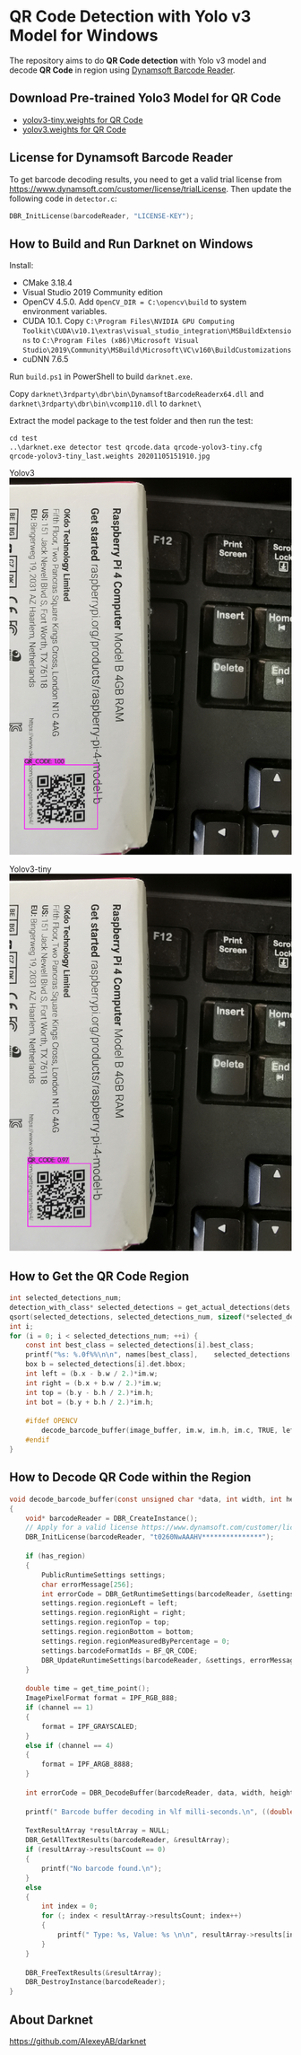 # QR Code Detection with Yolo v3 Model for Windows

The repository aims to do **QR Code detection** with Yolo v3 model and decode **QR Code** in region using [Dynamsoft Barcode Reader](https://www.dynamsoft.com/Products/Dynamic-Barcode-Reader.aspx). 

## Download Pre-trained Yolo3 Model for QR Code
- [yolov3-tiny.weights for QR Code](https://www.dynamsoft.com/handle-download?productId=1000003&downloadLink=https://download.dynamsoft.com/codepool/ml/yolo3-tiny-qr.zip)
- [yolov3.weights for QR Code](https://www.dynamsoft.com/handle-download?productId=1000003&downloadLink=https://download.dynamsoft.com/codepool/ml/yolo3-qr.zip)

## License for Dynamsoft Barcode Reader
To get barcode decoding results, you need to get a valid trial license from https://www.dynamsoft.com/customer/license/trialLicense. Then update the following code in `detector.c`:

```c
DBR_InitLicense(barcodeReader, "LICENSE-KEY");
```

## How to Build and Run Darknet on Windows

Install:

- CMake 3.18.4
- Visual Studio 2019 Community edition
- OpenCV 4.5.0. Add `OpenCV_DIR = C:\opencv\build` to system environment variables.
- CUDA 10.1. Copy `C:\Program Files\NVIDIA GPU Computing Toolkit\CUDA\v10.1\extras\visual_studio_integration\MSBuildExtensions` to `C:\Program Files (x86)\Microsoft Visual Studio\2019\Community\MSBuild\Microsoft\VC\v160\BuildCustomizations`
- cuDNN 7.6.5

Run `build.ps1` in PowerShell to build `darknet.exe`.

Copy `darknet\3rdparty\dbr\bin\DynamsoftBarcodeReaderx64.dll` and `darknet\3rdparty\dbr\bin\vcomp110.dll` to `darknet\`

Extract the model package to the test folder and then run the test:

```
cd test
..\darknet.exe detector test qrcode.data qrcode-yolov3-tiny.cfg qrcode-yolov3-tiny_last.weights 20201105151910.jpg
```

Yolov3
![Yolov3](test/yolov3.jpg)

Yolov3-tiny
![Yolov3-tiny](test/yolov3-tiny.jpg)

## How to Get the QR Code Region

```c
int selected_detections_num;
detection_with_class* selected_detections = get_actual_detections(dets, nboxes, thresh, &selected_detections_num, names);
qsort(selected_detections, selected_detections_num, sizeof(*selected_detections), compare);
int i;
for (i = 0; i < selected_detections_num; ++i) {
    const int best_class = selected_detections[i].best_class;
    printf("%s: %.0f%%\n\n", names[best_class],    selected_detections[i].det.prob[best_class] * 100);
    box b = selected_detections[i].det.bbox;
    int left = (b.x - b.w / 2.)*im.w;
    int right = (b.x + b.w / 2.)*im.w;
    int top = (b.y - b.h / 2.)*im.h;
    int bot = (b.y + b.h / 2.)*im.h;

    #ifdef OPENCV
        decode_barcode_buffer(image_buffer, im.w, im.h, im.c, TRUE, left, right, top, bot);
    #endif  
}

```

## How to Decode QR Code within the Region

```c
void decode_barcode_buffer(const unsigned char *data, int width, int height, int channel, boolean has_region, int left, int right, int top, int bottom) 
{
    void* barcodeReader = DBR_CreateInstance();
    // Apply for a valid license https://www.dynamsoft.com/customer/license/trialLicense
    DBR_InitLicense(barcodeReader, "t0260NwAAAHV***************");

    if (has_region)
    {
        PublicRuntimeSettings settings;
        char errorMessage[256];
        int errorCode = DBR_GetRuntimeSettings(barcodeReader, &settings);
        settings.region.regionLeft = left;
        settings.region.regionRight = right;
        settings.region.regionTop = top;
        settings.region.regionBottom = bottom;
        settings.region.regionMeasuredByPercentage = 0;
        settings.barcodeFormatIds = BF_QR_CODE;
        DBR_UpdateRuntimeSettings(barcodeReader, &settings, errorMessage, 256);
    }

    double time = get_time_point();
    ImagePixelFormat format = IPF_RGB_888;
    if (channel == 1)
    {
        format = IPF_GRAYSCALED;
    }
    else if (channel == 4)
    {
        format = IPF_ARGB_8888;
    }

    int errorCode = DBR_DecodeBuffer(barcodeReader, data, width, height, width * channel, format, "");

    printf(" Barcode buffer decoding in %lf milli-seconds.\n", ((double)get_time_point() - time) / 1000);

    TextResultArray *resultArray = NULL;
    DBR_GetAllTextResults(barcodeReader, &resultArray);
    if (resultArray->resultsCount == 0)
    {
        printf("No barcode found.\n");
    }
    else
    {
        int index = 0;
        for (; index < resultArray->resultsCount; index++)
        {
            printf(" Type: %s, Value: %s \n\n", resultArray->results[index]->barcodeFormatString, resultArray->results[index]->barcodeText);
        }	
    }
    
    DBR_FreeTextResults(&resultArray);
    DBR_DestroyInstance(barcodeReader);
}
```

## About Darknet
https://github.com/AlexeyAB/darknet